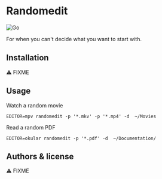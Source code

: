 # Randomedit

![Go](https://github.com/glenux/randomedit/workflows/Go/badge.svg)

For when you can't decide what you want to start with.

## Installation

:warning: FIXME


## Usage

Watch a random movie 

    EDITOR=mpv randomedit -p '*.mkv' -p '*.mp4' -d  ~/Movies

Read a random PDF

    EDITOR=okular randomedit -p '*.pdf' -d  ~/Documentation/

## Authors & license

:warning: FIXME


